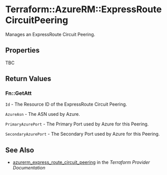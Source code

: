 # Terraform::AzureRM::ExpressRouteCircuitPeering

Manages an ExpressRoute Circuit Peering.

## Properties

TBC

## Return Values

### Fn::GetAtt

`Id` - The Resource ID of the ExpressRoute Circuit Peering.

`AzureAsn` - The ASN used by Azure.

`PrimaryAzurePort` - The Primary Port used by Azure for this Peering.

`SecondaryAzurePort` - The Secondary Port used by Azure for this Peering.

## See Also

* [azurerm_express_route_circuit_peering](https://www.terraform.io/docs/providers/azurerm/r/express_route_circuit_peering.html) in the _Terraform Provider Documentation_